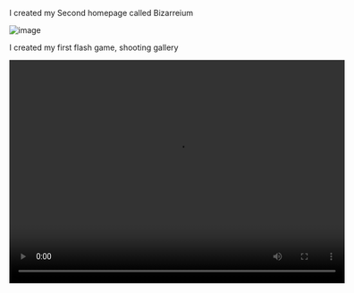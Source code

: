 I created my Second homepage called Bizarreium

![image](/images/work/2001/Bizarreium.png)

I created my first flash game, shooting gallery

<p align="center">
<video width="600" height="400" controls>
  <source src="/videos/work/2001/ShootingGallery.mp4" type="video/mp4">
</video>
</p>